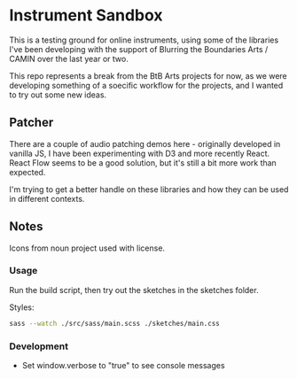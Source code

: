 # Instrument Sandbox
This is a testing ground for online instruments, using some of the libraries I've been developing with the support of Blurring the Boundaries Arts / CAMIN over the last year or two.

This repo represents a break from the BtB Arts projects for now, as we were developing something of a soecific workflow for the projects, and I wanted to try out some new ideas.

## Patcher

There are a couple of audio patching demos here - originally developed in vanilla JS, I have been experimenting with D3 and more recently React. React Flow seems to be a good solution, but it's still a bit more work than expected.

I'm trying to get a better handle on these libraries and how they can be used in different contexts.

## Notes
Icons from noun project used with license.

### Usage

Run the build script, then try out the sketches in the sketches folder.

Styles:

```bash
sass --watch ./src/sass/main.scss ./sketches/main.css
```

### Development
- Set window.verbose to "true" to see console messages
